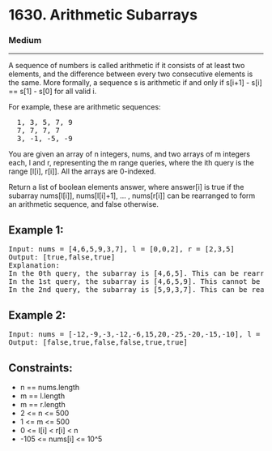 # 1630. Arithmetic Subarrays

### Medium

---

A sequence of numbers is called arithmetic if it consists of at least two elements, and the difference between every two consecutive elements is the same. More formally, a sequence s is arithmetic if and only if s[i+1] - s[i] == s[1] - s[0] for all valid i.

For example, these are arithmetic sequences:

<pre>
  1, 3, 5, 7, 9
  7, 7, 7, 7
  3, -1, -5, -9
</pre>

You are given an array of n integers, nums, and two arrays of m integers each, l and r, representing the m range queries, where the ith query is the range [l[i], r[i]]. All the arrays are 0-indexed.

Return a list of boolean elements answer, where answer[i] is true if the subarray nums[l[i]], nums[l[i]+1], ... , nums[r[i]] can be rearranged to form an arithmetic sequence, and false otherwise.

## Example 1:

<pre>
Input: nums = [4,6,5,9,3,7], l = [0,0,2], r = [2,3,5]
Output: [true,false,true]
Explanation:
In the 0th query, the subarray is [4,6,5]. This can be rearranged as [6,5,4], which is an arithmetic sequence.
In the 1st query, the subarray is [4,6,5,9]. This cannot be rearranged as an arithmetic sequence.
In the 2nd query, the subarray is [5,9,3,7]. This can be rearranged as [3,5,7,9], which is an arithmetic sequence.
</pre>

## Example 2:

<pre>
Input: nums = [-12,-9,-3,-12,-6,15,20,-25,-20,-15,-10], l = [0,1,6,4,8,7], r = [4,4,9,7,9,10]
Output: [false,true,false,false,true,true]
</pre>

## Constraints:

- n == nums.length
- m == l.length
- m == r.length
- 2 <= n <= 500
- 1 <= m <= 500
- 0 <= l[i] < r[i] < n
- -105 <= nums[i] <= 10^5
